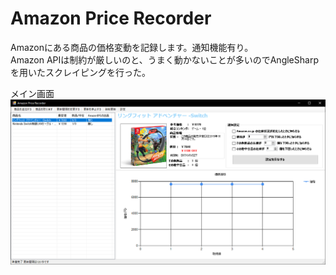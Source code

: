 # Amazon Price Recorder
Amazonにある商品の価格変動を記録します。通知機能有り。  
Amazon APIは制約が厳しいのと、うまく動かないことが多いのでAngleSharpを用いたスクレイピングを行った。
  
メイン画面
!["test"](main.png)